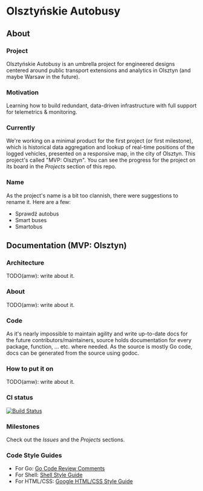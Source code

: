 # Olsztyńskie Autobusy
## About
### Project
Olsztyńskie Autobusy is an umbrella project for engineered designs centered around public transport extensions and analytics in Olsztyn (and maybe Warsaw in the future).
### Motivation
Learning how to build redundant, data-driven infrastructure with full support for telemetrics & monitoring.
### Currently
We're working on a minimal product for the first project (or first milestone), which is historical data aggregation and lookup of real-time positions of the logged vehicles, presented on a responsive map, in the city of Olsztyn. This project's called "MVP: Olsztyn". You can see the progress for the project on its board in the _Projects_ section of this repo.
### Name
As the project's name is a bit too clannish, there were suggestions to rename it. Here are a few:
- Sprawdź autobus
- Smart buses
- Smartobus
## Documentation (MVP: Olsztyn)
### Architecture
TODO(amw): write about it.
### About
TODO(amw): write about it.
### Code
As it's nearly impossible to maintain agility and write up-to-date docs for the future contributors/maintainers, source holds documentation for every package, function, ... etc. where needed. As the source is mostly Go code, docs can be generated from the source using godoc.
### How to put it on
TODO(amw): write about it.
### CI status
[![Build Status](https://travis-ci.com/amwolff/oa.svg?token=8LTVaXtVR2rYts8pwRmn&branch=master)](https://travis-ci.com/amwolff/oa)
### Milestones
Check out the _Issues_ and the _Projects_ sections.
### Code Style Guides
- For Go: [Go Code Review Comments
](https://github.com/golang/go/wiki/CodeReviewComments)
- For Shell: [Shell Style Guide](https://google.github.io/styleguide/shell.xml)
- For HTML/CSS: [Google HTML/CSS Style Guide](https://google.github.io/styleguide/htmlcssguide.html)
